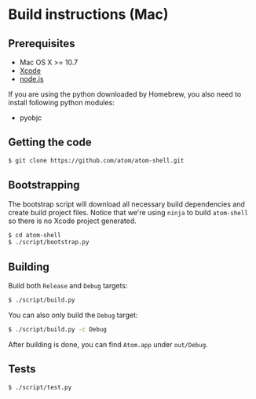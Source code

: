 # Build instructions (Mac)

## Prerequisites

* Mac OS X >= 10.7
* [Xcode](https://developer.apple.com/technologies/tools/)
* [node.js](http://nodejs.org)

If you are using the python downloaded by Homebrew, you also need to install
following python modules:

* pyobjc

## Getting the code

```bash
$ git clone https://github.com/atom/atom-shell.git
```

## Bootstrapping

The bootstrap script will download all necessary build dependencies and create
build project files. Notice that we're using `ninja` to build `atom-shell` so
there is no Xcode project generated.

```bash
$ cd atom-shell
$ ./script/bootstrap.py
```

## Building

Build both `Release` and `Debug` targets:

```bash
$ ./script/build.py
```

You can also only build the `Debug` target:

```bash
$ ./script/build.py -c Debug
```

After building is done, you can find `Atom.app` under `out/Debug`.

## Tests

```bash
$ ./script/test.py
```
